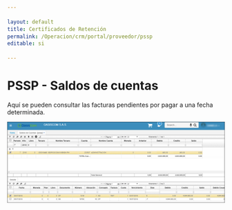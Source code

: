 ```yaml
---

layout: default
title: Certificados de Retención
permalink: /Operacion/crm/portal/proveedor/pssp
editable: si

---
```


# PSSP - Saldos de cuentas

Aquí se pueden consultar las facturas pendientes por pagar a una fecha determinada.

![](pssp.png)



